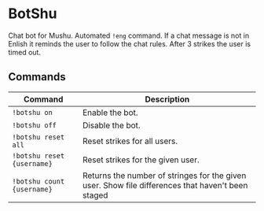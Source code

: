 # BotShu

Chat bot for Mushu. Automated `!eng` command. If a chat message is not in Enlish it reminds the user to follow the chat rules. After 3 strikes the user is timed out.

## Commands

| Command                    | Description                                                                                       |
| -------------------------- | ------------------------------------------------------------------------------------------------- |
| `!botshu on`               | Enable the bot.                                                                                   |
| `!botshu off`              | Disable the bot.                                                                                  |
| `!botshu reset all`        | Reset strikes for all users.                                                                      |
| `!botshu reset {username}` | Reset strikes for the given user.                                                                 |
| `!botshu count {username}` | Returns the number of stringes for the given user. Show file differences that haven't been staged |
